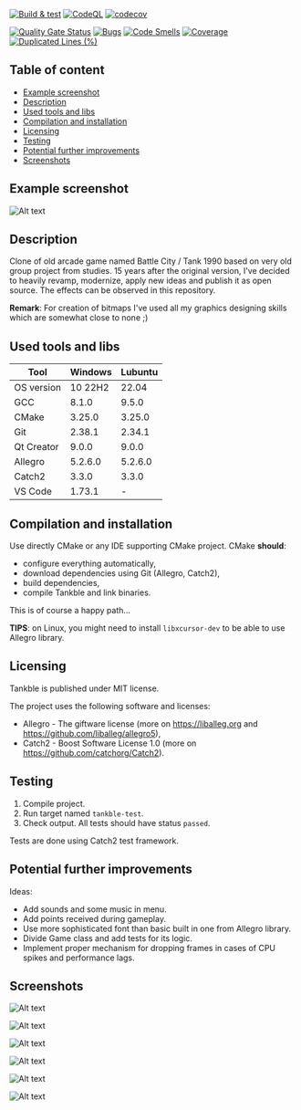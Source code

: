 [![Build & test](https://github.com/przemek83/tankble/actions/workflows/buld-and-test.yml/badge.svg)](https://github.com/przemek83/tankble/actions/workflows/buld-and-test.yml)
[![CodeQL](https://github.com/przemek83/tankble/actions/workflows/codeql.yml/badge.svg)](https://github.com/przemek83/tankble/actions/workflows/codeql.yml)
[![codecov](https://codecov.io/gh/przemek83/tankble/graph/badge.svg?token=86RCNSFA0U)](https://codecov.io/gh/przemek83/tankble)

[![Quality Gate Status](https://sonarcloud.io/api/project_badges/measure?project=przemek83_tankble&metric=alert_status)](https://sonarcloud.io/summary/new_code?id=przemek83_tankble)
[![Bugs](https://sonarcloud.io/api/project_badges/measure?project=przemek83_tankble&metric=bugs)](https://sonarcloud.io/summary/new_code?id=przemek83_tankble)
[![Code Smells](https://sonarcloud.io/api/project_badges/measure?project=przemek83_tankble&metric=code_smells)](https://sonarcloud.io/summary/new_code?id=przemek83_tankble)
[![Coverage](https://sonarcloud.io/api/project_badges/measure?project=przemek83_tankble&metric=coverage)](https://sonarcloud.io/summary/new_code?id=przemek83_tankble)
[![Duplicated Lines (%)](https://sonarcloud.io/api/project_badges/measure?project=przemek83_tankble&metric=duplicated_lines_density)](https://sonarcloud.io/summary/new_code?id=przemek83_tankble)

## Table of content
- [Example screenshot](#example-screenshot)
- [Description](#description)
- [Used tools and libs](#used-tools-and-libs)
- [Compilation and installation](#compilation-and-installation)
- [Licensing](#licensing)
- [Testing](#testing)
- [Potential further improvements](#potential-further-improvements)
- [Screenshots](#screenshots)

## Example screenshot

 ![Alt text](game_firing.png?raw=true "")

## Description
Clone of old arcade game named Battle City / Tank 1990 based on very old group project from studies. 15 years after the original version, I've decided to heavily revamp, modernize, apply new ideas and publish it as open source. The effects can be observed in this repository.

**Remark**: For creation of bitmaps I've used all my graphics designing skills which are somewhat close to none ;)

## Used tools and libs
| Tool |  Windows | Lubuntu |
| --- | --- | --- |
| OS version | 10 22H2 | 22.04 |
| GCC | 8.1.0 | 9.5.0 |
| CMake | 3.25.0 | 3.25.0 |
| Git | 2.38.1 | 2.34.1 |
| Qt Creator | 9.0.0 | 9.0.0 |
| Allegro | 5.2.6.0 | 5.2.6.0 |
| Catch2 | 3.3.0 | 3.3.0 |
| VS Code | 1.73.1 | -|

## Compilation and installation
Use directly CMake or any IDE supporting CMake project. CMake **should**:
- configure everything automatically, 
- download dependencies using Git (Allegro, Catch2), 
- build dependencies, 
- compile Tankble and link binaries.  

This is of course a happy path...

**TIPS**: on Linux, you might need to install `libxcursor-dev` to be able to use Allegro library.  

## Licensing
Tankble is published under MIT license. 

The project uses the following software and licenses:
* Allegro - The giftware license (more on https://liballeg.org and https://github.com/liballeg/allegro5),    
* Catch2 - Boost Software License 1.0 (more on https://github.com/catchorg/Catch2).

## Testing
1) Compile project.
2) Run target named `tankble-test`.
3) Check output. All tests should have status `passed`.    

Tests are done using Catch2 test framework.

## Potential further improvements
Ideas:
- Add sounds and some music in menu.
- Add points received during gameplay.
- Use more sophisticated font than basic built in one from Allegro library.
- Divide Game class and add tests for its logic.
- Implement proper mechanism for dropping frames in cases of CPU spikes and performance lags.

## Screenshots
![Alt text](menu_main.png?raw=true "")

![Alt text](game_cruising.png?raw=true "")

![Alt text](game_level_3.png?raw=true "")

![Alt text](game_level_4.png?raw=true "")

![Alt text](menu_screen.png?raw=true "")

![Alt text](menu_levels.png?raw=true "")
